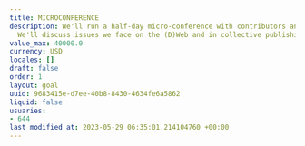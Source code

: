 ```yaml
---
title: MICROCONFERENCE
description: We'll run a half-day micro-conference with contributors and community.
  We'll discuss issues we face on the (D)Web and in collective publishing.
value_max: 40000.0
currency: USD
locales: []
draft: false
order: 1
layout: goal
uuid: 9683415e-d7ee-40b8-8430-4634fe6a5862
liquid: false
usuaries:
- 644
last_modified_at: 2023-05-29 06:35:01.214104760 +00:00
---
```


